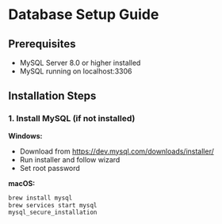 # Database Setup Guide

## Prerequisites

- MySQL Server 8.0 or higher installed
- MySQL running on localhost:3306

## Installation Steps

### 1. Install MySQL (if not installed)

**Windows:**
- Download from https://dev.mysql.com/downloads/installer/
- Run installer and follow wizard
- Set root password

**macOS:**
```bash
brew install mysql
brew services start mysql
mysql_secure_installation